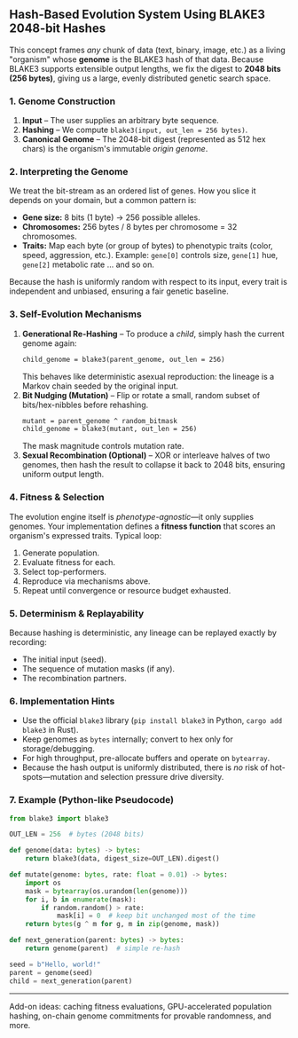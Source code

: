 ## Hash-Based Evolution System Using BLAKE3 2048-bit Hashes

This concept frames *any* chunk of data (text, binary, image, etc.) as a living "organism" whose **genome** is the BLAKE3 hash of that data.  Because BLAKE3 supports extensible output lengths, we fix the digest to **2048 bits (256 bytes)**, giving us a large, evenly distributed genetic search space.

### 1. Genome Construction
1. **Input** – The user supplies an arbitrary byte sequence.
2. **Hashing** – We compute `blake3(input, out_len = 256 bytes)`.
3. **Canonical Genome** – The 2048-bit digest (represented as 512 hex chars) is the organism's immutable *origin genome*.

### 2. Interpreting the Genome
We treat the bit-stream as an ordered list of genes.  How you slice it depends on your domain, but a common pattern is:
- **Gene size:** 8 bits (1 byte) → 256 possible alleles.
- **Chromosomes:** 256 bytes / 8 bytes per chromosome = 32 chromosomes.
- **Traits:** Map each byte (or group of bytes) to phenotypic traits (color, speed, aggression, etc.).
  Example: `gene[0]` controls size, `gene[1]` hue, `gene[2]` metabolic rate … and so on.

Because the hash is uniformly random with respect to its input, every trait is independent and unbiased, ensuring a fair genetic baseline.

### 3. Self-Evolution Mechanisms
1. **Generational Re-Hashing** – To produce a *child*, simply hash the current genome again:
   ```txt
   child_genome = blake3(parent_genome, out_len = 256)
   ```
   This behaves like deterministic asexual reproduction: the lineage is a Markov chain seeded by the original input.
2. **Bit Nudging (Mutation)** – Flip or rotate a small, random subset of bits/hex-nibbles before rehashing.
   ```txt
   mutant = parent_genome ^ random_bitmask
   child_genome = blake3(mutant, out_len = 256)
   ```
   The mask magnitude controls mutation rate.
3. **Sexual Recombination (Optional)** – XOR or interleave halves of two genomes, then hash the result to collapse it back to 2048 bits, ensuring uniform output length.

### 4. Fitness & Selection
The evolution engine itself is *phenotype-agnostic*—it only supplies genomes.  Your implementation defines a **fitness function** that scores an organism's expressed traits.  Typical loop:
1. Generate population.
2. Evaluate fitness for each.
3. Select top-performers.
4. Reproduce via mechanisms above.
5. Repeat until convergence or resource budget exhausted.

### 5. Determinism & Replayability
Because hashing is deterministic, any lineage can be replayed exactly by recording:
- The initial input (seed).
- The sequence of mutation masks (if any).
- The recombination partners.

### 6. Implementation Hints
- Use the official `blake3` library (`pip install blake3` in Python, `cargo add blake3` in Rust).
- Keep genomes as `bytes` internally; convert to hex only for storage/debugging.
- For high throughput, pre-allocate buffers and operate on `bytearray`.
- Because the hash output is uniformly distributed, there is *no* risk of hot-spots—mutation and selection pressure drive diversity.

### 7. Example (Python-like Pseudocode)
```python
from blake3 import blake3

OUT_LEN = 256  # bytes (2048 bits)

def genome(data: bytes) -> bytes:
    return blake3(data, digest_size=OUT_LEN).digest()

def mutate(genome: bytes, rate: float = 0.01) -> bytes:
    import os
    mask = bytearray(os.urandom(len(genome)))
    for i, b in enumerate(mask):
        if random.random() > rate:
            mask[i] = 0  # keep bit unchanged most of the time
    return bytes(g ^ m for g, m in zip(genome, mask))

def next_generation(parent: bytes) -> bytes:
    return genome(parent)  # simple re-hash

seed = b"Hello, world!"
parent = genome(seed)
child = next_generation(parent)
```

---
Add-on ideas: caching fitness evaluations, GPU-accelerated population hashing, on-chain genome commitments for provable randomness, and more.





